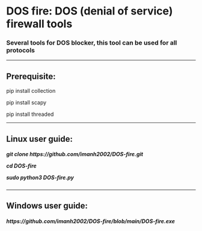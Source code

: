 <h1>DOS fire: DOS (denial of service) firewall tools</h1>
<h3>Several tools for DOS blocker, this tool can be used for all protocols</h3>
<hr>
<h2>Prerequisite:</h2>

pip install collection

pip install scapy

pip install threaded
<hr>
<h2>Linux user guide:</h2>

<h5>git clone https://github.com/imanh2002/DOS-fire.git

cd DOS-fire

sudo python3 DOS-fire.py</h5>
<hr>
<h2>Windows user guide:</h2>

<h5>https://github.com/imanh2002/DOS-fire/blob/main/DOS-fire.exe</h5>
